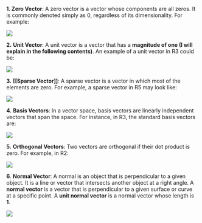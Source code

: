 **1. Zero Vector**: A zero vector is a vector whose components are all zeros. It is commonly denoted simply as 0, regardless of its dimensionality. For example:

![](https://miro.medium.com/v2/resize:fit:195/1*B9h6QtrFYMSTaN739rvOgg.png)

**2.** **Unit Vector**: A unit vector is a vector that has a **magnitude of one (I will explain in the following contents)**. An example of a unit vector in R3 could be:

![](https://miro.medium.com/v2/resize:fit:411/1*ulm-f13C5plbWMyb31WlCw.png)

**3.** **[[Sparse Vector]]**: A sparse vector is a vector in which most of the elements are zero. For example, a sparse vector in R5 may look like:

![](https://miro.medium.com/v2/resize:fit:126/1*tzYupayecGenybJ5qkdy_A.png)

**4.** **Basis Vectors**: In a vector space, basis vectors are linearly independent vectors that span the space. For instance, in R3, the standard basis vectors are:

![](https://miro.medium.com/v2/resize:fit:351/1*u7qvfut6CmP8JbvQb_Yadg.png)

**5.** **Orthogonal Vectors**: Two vectors are orthogonal if their dot product is zero. For example, in R2:

![](https://miro.medium.com/v2/resize:fit:351/1*wdv0nHTk-XDruGokGE4qsw.png)

**6**. **Normal Vector**: A normal is an object that is perpendicular to a given object. It is a line or vector that intersects another object at a right angle. A **normal vector** is a vector that is perpendicular to a given surface or curve at a specific point. A **unit normal vector** is a normal vector whose length is **1**.

![](https://miro.medium.com/v2/resize:fit:270/1*JzQBf2Fqa-u3RSSedquCXg.png)